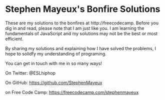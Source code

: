 # Stephen Mayeux's Bonfire Solutions

These are my solutions to the bonfires at http://freecodecamp. Before you dig in and read, please note that I am just like you. I am learning the fundamentals of JavaScript and my solutions may not be the best or most efficient. 

By sharing my solutions and explaining how I have solved the problems, I hope to solidfy my understanding of programing. 

You can get in touch with me in so many ways! 

On Twitter: @ESLhiphop

On GitHub: https://github.com/StephenMayeux

on Free Code Camp: https://freecodecamp.com/stephenmayeux
